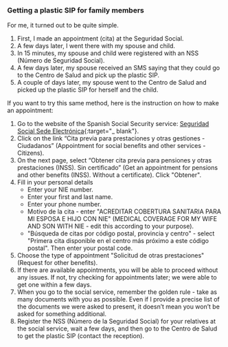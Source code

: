 ### Getting a plastic SIP for family members

For me, it turned out to be quite simple.

1. First, I made an appointment (cita) at the Seguridad Social.
2. A few days later, I went there with my spouse and child.
3. In 15 minutes, my spouse and child were registered with an NSS (Número de Seguridad Social).
4. A few days later, my spouse received an SMS saying that they could go to the Centro de Salud and pick up the plastic
   SIP.
5. A couple of days later, my spouse went to the Centro de Salud and picked up the plastic SIP for herself and the
   child.

If you want to try this same method, here is the instruction on how to make an appointment:

1. Go to the website of the Spanish Social Security
   service: [Seguridad Social Sede Electrónica](https://sede.seg-social.gob.es/wps/portal/sede/sede/Inicio){:target="_
   blank"}.
2. Click on the link “Cita previa para prestaciones y otras gestiones - Ciudadanos” (Appointment for social benefits and
   other services - Citizens).
3. On the next page, select “Obtener cita previa para pensiones y otras prestaciones (INSS). Sin certificado” (Get an
   appointment for pensions and other benefits (INSS). Without a certificate). Click "Obtener".
4. Fill in your personal details
    - Enter your NIE number.
    - Enter your first and last name.
    - Enter your phone number.
    - Motivo de la cita - enter "ACREDITAR COBERTURA SANITARIA PARA MI ESPOSA E HIJO CON NIE" (MEDICAL COVERAGE FOR MY
      WIFE AND SON WITH NIE - edit this according to your purpose).
    - "Búsqueda de citas por código postal, provincia y centro" - select "Primera cita disponible en el centro más
      próximo a este código postal". Then enter your postal code.
5. Choose the type of appointment "Solicitud de otras prestaciones" (Request for other benefits).
6. If there are available appointments, you will be able to proceed without any issues. If not, try checking for
   appointments later; we were able to get one within a few days.
7. When you go to the social service, remember the golden rule - take as many documents with you as possible. Even if I
   provide a precise list of the documents we were asked to present, it doesn’t mean you won’t be asked for something
   additional.
8. Register the NSS (Número de la Seguridad Social) for your relatives at the social service, wait a few days, and then
   go to the Centro de Salud to get the plastic SIP (contact the reception).

